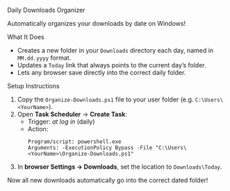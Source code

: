 Daily Downloads Organizer

Automatically organizes your downloads by date on Windows!

What It Does
- Creates a new folder in your `Downloads` directory each day, named in `MM.dd.yyyy` format.  
- Updates a `Today` link that always points to the current day’s folder.  
- Lets any browser save directly into the correct daily folder.

Setup Instructions
1. Copy the `Organize-Downloads.ps1` file to your user folder (e.g. `C:\Users\<YourName>`).
2. Open **Task Scheduler** → **Create Task**:
   - Trigger: *at log in* (daily)
   - Action:  
     ```
     Program/script: powershell.exe
     Arguments: -ExecutionPolicy Bypass -File "C:\Users\<YourName>\Organize-Downloads.ps1"
     ```
3. In **browser Settings → Downloads**, set the location to `Downloads\Today`.

Now all new downloads automatically go into the correct dated folder! 
